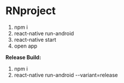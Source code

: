 # RNproject

1. npm i
2. react-native run-android
3. react-native start
4. open app

**Release Build:**
1. npm i
2. react-native run-android --variant=release
